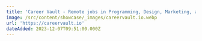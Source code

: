 ```yaml
---
title: 'Career Vault - Remote jobs in Programming, Design, Marketing, and more.'
image: /src/content/showcase/_images/careervault.io.webp
url: 'https://careervault.io'
dateAdded: 2023-12-07T09:51:00.000Z
---
```


